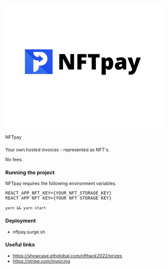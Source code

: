 <p align='center'>
    <img src="./img/logo_3_2.png"/>
</p>

NFTpay

###

Your own hosted invoices - represented as NFT's.

No fees.

### Running the project

NFTpay requires the following environment variables.

<pre>
REACT_APP_NFT_KEY={YOUR_NFT_STORAGE_KEY}
REACT_APP_NFT_KEY={YOUR_NFT_STORAGE_KEY}
</pre>

`yarn && yarn start`

###

### Deployment

<!-- https://surge.sh/ -->

- nftpay.surge.sh

<!--

### Sponsors:
Circle - payments USDC
IPFS/Filecoin - hosting
Covalent - hostin
Opensea? (might not qualify)
Moralis? - payments

Demo flow:
* Stripe page - invoicing requires account and accepting cash payment
NFTpay
* Receipts without any centralized party
* No need for hosting


-->

### Useful links

- https://showcase.ethglobal.com/nfthack2022/prizes
- https://stripe.com/invoicing
